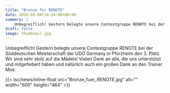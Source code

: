 ```yaml
---
title: "Bronze für RENOTE"
date: 2018-03-04T14:24:00+00:00
summary: |
    Unbegreiflich! Gestern belegte unsere Contestgruppe RENOTE bei der Süddeutschen Meisterschaft der UDO Germany in Pforzheim den 3. Platz. Wir sind sehr stolz auf die Mädels! 
draft: false
image: thumbnail.jpg
---
```


Unbegreiflich! Gestern belegte unsere Contestgruppe RENOTE bei der Süddeutschen Meisterschaft der UDO Germany in Pforzheim den 3. Platz. Wir sind sehr stolz auf die Mädels! Vielen Dank an alle, die uns unterstützt und mitgefiebert haben und natürlich auch ein großen Dank an den Trainer Moe.

{{< tsc/news/inline-float src="Bronze_fuer_RENOTE.jpg" alt="" width="600" height="464" >}}


